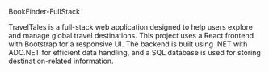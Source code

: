 BookFinder-FullStack

TravelTales is a full-stack web application designed to help users explore and manage global travel destinations. This project uses a React frontend with Bootstrap for a responsive UI. The backend is built using .NET with ADO.NET for efficient data handling, and a SQL database is used for storing destination-related information.
